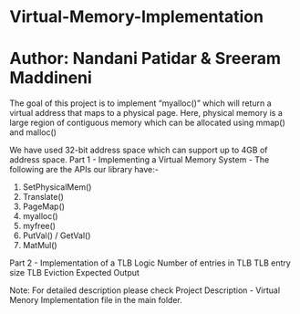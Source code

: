 # Virtual-Memory-Implementation
# Author: Nandani Patidar & Sreeram Maddineni

The goal of this project is to implement “myalloc()” which will return a virtual address that maps to a physical page.
Here, physical memory is a large region of contiguous memory which can be allocated using mmap() and malloc() 

We have used 32-bit address space which can support up to 4GB of address space.
Part 1 - Implementing a Virtual Memory System -
  The following are the APIs our library have:-
  1. SetPhysicalMem()
  2. Translate()
  3. PageMap()
  4. myalloc()
  5. myfree()
  6. PutVal() / GetVal()
  7. MatMul()
  
Part 2 - Implementation of a TLB
  Logic
  Number of entries in TLB
  TLB entry size
  TLB Eviction
  Expected Output
  
Note: For detailed description please check Project Description - Virtual Menory Implementation file in the main folder.
